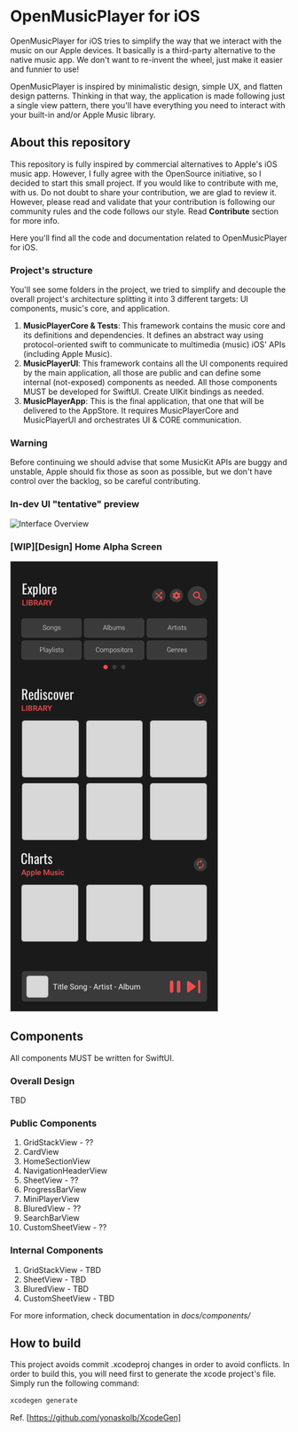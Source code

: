 # OpenMusicPlayer for iOS

OpenMusicPlayer for iOS tries to simplify the way that we interact with the music on our Apple devices. It basically is a third-party alternative to the native music app. We don't want to re-invent the wheel, just make it easier and funnier to use!

OpenMusicPlayer is inspired by minimalistic design, simple UX, and flatten design patterns. Thinking in that way, the application is made following just a single view pattern, there you'll have everything you need to interact with your built-in and/or Apple Music library.

## About this repository

This repository is fully inspired by commercial alternatives to Apple's iOS music app. However, I fully agree with the OpenSource initiative, so I decided to start this small project. If you would like to contribute with me, with us. Do not doubt to share your contribution, we are glad to review it. However, please read and validate that your contribution is following our community rules and the code follows our style. Read **Contribute** section for more info.

Here you'll find all the code and documentation related to OpenMusicPlayer for iOS.

### Project's structure

You'll see some folders in the project, we tried to simplify and decouple the overall project's architecture splitting it into 3 different targets: UI components, music's core, and application.

 1. **MusicPlayerCore & Tests**: This framework contains the music core and its definitions and dependencies. It defines an abstract way using protocol-oriented swift to communicate to multimedia (music) iOS' APIs (including Apple Music).
 2. **MusicPlayerUI**: This framework contains all the UI components required by the main application, all those are public and can define some internal (not-exposed) components as needed. All those components MUST be developed for SwiftUI. Create UIKit bindings as needed.
 3. **MusicPlayerApp**: This is the final application, that one that will be delivered to the AppStore. It requires MusicPlayerCore and MusicPlayerUI and orchestrates UI & CORE communication.

### Warning

Before continuing we should advise that some MusicKit APIs are buggy and unstable, Apple should fix those as soon as possible, but we don't have control over the backlog, so be careful contributing.

### In-dev UI "tentative" preview

![Interface Overview](/docs/resources/musicplayer-ui-overview.gif)

### [WIP][Design] Home Alpha Screen

![Home Alpha](/docs/resources/design-home-alpha.png)

## Components

All components MUST be written for SwiftUI.

### Overall Design

TBD

### Public Components

 1. GridStackView - ??
 2. CardView
 3. HomeSectionView
 4. NavigationHeaderView
 5. SheetView - ??
 6. ProgressBarView
 7. MiniPlayerView
 8. BluredView - ??
 9. SearchBarView
 10. CustomSheetView - ??

### Internal Components

 1. GridStackView - TBD
 2. SheetView - TBD
 3. BluredView - TBD
 4. CustomSheetView - TBD

For more information, check documentation in *docs/components/*

## How to build

This project avoids commit .xcodeproj changes in order to avoid conflicts. In order to build this, you will need first to generate the xcode project's file. Simply run the following command:

```bash
xcodegen generate
```

Ref. [https://github.com/yonaskolb/XcodeGen]